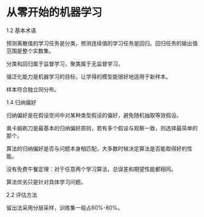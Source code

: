 # 从零开始的机器学习
1.2 基本术语

预测离散值的学习任务是分类，预测连续值的学习任务是回归。回归任务的输出值范围是整个实数集。

分类和回归属于监督学习，聚类属于无监督学习。

强泛化能力是机器学习的目标，让学得的模型能很好地适用于新样本。

样本符合独立同分布。

1.4 归纳偏好

归纳偏好是在假设空间中对某种类型假设的偏好，避免随机抽取等效假设。

奥卡姆剃刀是最基本的归纳偏好原则，若有多个假设与观察一致，则选择最简单的那个。

算法的归纳偏好是否与问题本身相匹配，大多数时候决定算法是否能取得好的性能。

没有免费午餐定理：对于任意两个学习算法，总误差和期望性能都相同。

算法优劣只是针对具体学习问题。

2.2 评估方法

留出法采用分层采样，训练集一般占60%-80%。



